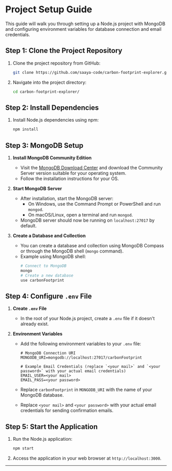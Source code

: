 
# Project Setup Guide

This guide will walk you through setting up a Node.js project with MongoDB and configuring environment variables for database connection and email credentials.

## Step 1: Clone the Project Repository

1. Clone the project repository from GitHub:
   ```bash
   git clone https://github.com/saaya-code/carbon-footprint-explorer.git
   ```

2. Navigate into the project directory:
   ```bash
   cd carbon-footprint-explorer/
   ```

## Step 2: Install Dependencies

1. Install Node.js dependencies using npm:
   ```bash
   npm install
   ```

## Step 3: MongoDB Setup

1. **Install MongoDB Community Edition**

   - Visit the [MongoDB Download Center](https://www.mongodb.com/try/download/community) and download the Community Server version suitable for your operating system.
   - Follow the installation instructions for your OS.

2. **Start MongoDB Server**

   - After installation, start the MongoDB server:
     - On Windows, use the Command Prompt or PowerShell and run `mongod`.
     - On macOS/Linux, open a terminal and run `mongod`.
   - MongoDB server should now be running on `localhost:27017` by default.

3. **Create a Database and Collection**

   - You can create a database and collection using MongoDB Compass or through the MongoDB shell (`mongo` command).
   - Example using MongoDB shell:
     ```bash
     # Connect to MongoDB
     mongo
     # Create a new database
     use carbonFootprint
     ```

## Step 4: Configure `.env` File

1. **Create `.env` File**

   - In the root of your Node.js project, create a `.env` file if it doesn't already exist.

2. **Environment Variables**

   - Add the following environment variables to your `.env` file:
     ```dotenv
     # MongoDB Connection URI
     MONGODB_URI=mongodb://localhost:27017/carbonFootprint
     
     # Example Email Credentials (replace `<your mail>` and `<your password>` with your actual email credentials)
     EMAIL_USER=<your mail>
     EMAIL_PASS=<your password>
     ```

   - Replace `carbonFootprint` in `MONGODB_URI` with the name of your MongoDB database.
   - Replace `<your mail>` and `<your password>` with your actual email credentials for sending confirmation emails.

## Step 5: Start the Application

1. Run the Node.js application:
   ```bash
   npm start
   ```

2. Access the application in your web browser at `http://localhost:3000`.

---


